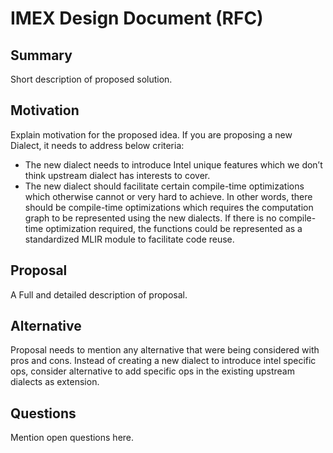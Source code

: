 # IMEX Design Document (RFC)

## Summary
Short description of proposed solution.

## Motivation
Explain motivation for the proposed idea. 
If you are proposing a new Dialect, it needs to address below criteria:
- The new dialect needs to introduce Intel unique features which we don’t think upstream dialect has interests to cover.
- The new dialect should facilitate certain compile-time optimizations which otherwise cannot or very hard to achieve. In other words, there should be compile-time optimizations which requires the computation graph to be represented using the new dialects. If there is no compile-time optimization required, the functions could be represented  as a standardized MLIR module to facilitate code reuse.	

## Proposal
A Full and detailed description of proposal.

## Alternative
Proposal needs to mention any alternative that were being considered with pros and cons. Instead of creating a new dialect to introduce intel specific ops, consider alternative  to add specific ops in the existing upstream dialects as extension.

## Questions
Mention open questions here.

